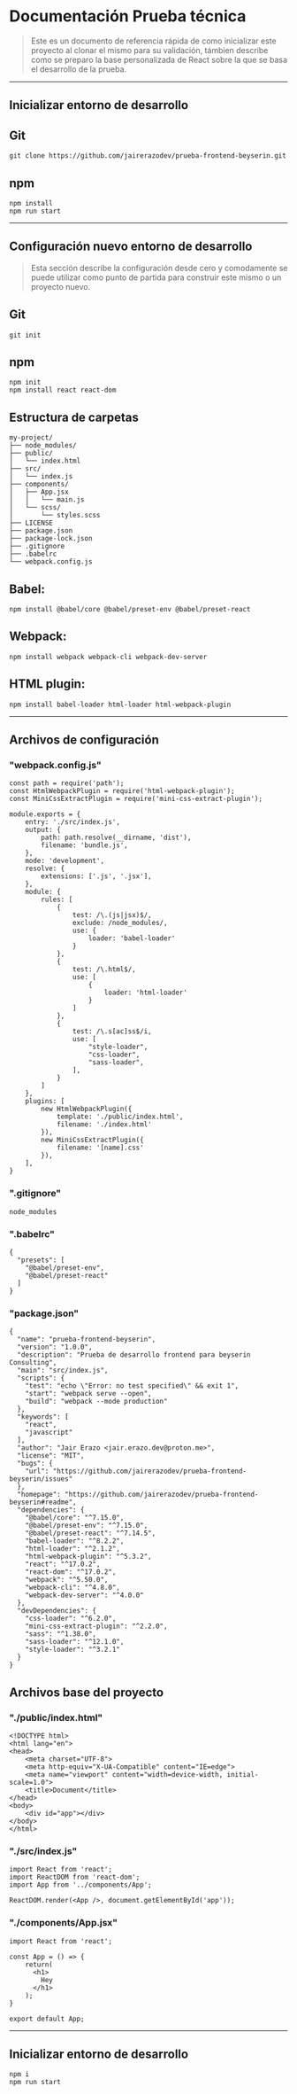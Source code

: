 # **Documentación Prueba técnica**
> Este es un documento de referencia  rápida de como inicializar este proyecto al clonar el mismo para su validación, támbien describe como se preparo la base personalizada de React sobre la que se basa el desarrollo de la prueba.

___

## **Inicializar entorno de desarrollo**

## **Git**
    git clone https://github.com/jairerazodev/prueba-frontend-beyserin.git

## **npm**
    npm install
    npm run start
    
___

## **Configuración nuevo entorno de desarrollo**
>Esta sección describe la configuración desde cero y comodamente se puede utilizar como punto de partida para construir este mismo o un proyecto nuevo.

## **Git**
    git init

## **npm**
    npm init
    npm install react react-dom

## **Estructura de carpetas**
    my-project/
    ├── node_modules/
    ├── public/
    │   └── index.html
    ├── src/
    │   └── index.js
    ├── components/
    │   ├── App.jsx
    │   │   └── main.js
    │   └── scss/
    │       └── styles.scss
    ├── LICENSE
    ├── package.json
    ├── package-lock.json
    ├── .gitignore
    ├── .babelrc
    └── webpack.config.js

## **Babel:**
    npm install @babel/core @babel/preset-env @babel/preset-react 

## **Webpack:**
    npm install webpack webpack-cli webpack-dev-server 

## **HTML plugin:**
    npm install babel-loader html-loader html-webpack-plugin
___

## **Archivos de configuración**

### **"webpack.config.js"**
    const path = require('path');
    const HtmlWebpackPlugin = require('html-webpack-plugin');
    const MiniCssExtractPlugin = require('mini-css-extract-plugin');
    
    module.exports = {
    	entry: './src/index.js',
    	output: {
    		path: path.resolve(__dirname, 'dist'),
    		filename: 'bundle.js',
    	},
    	mode: 'development',
    	resolve: {
    		extensions: ['.js', '.jsx'],
    	},
    	module: {
    		rules: [
    			{
    				test: /\.(js|jsx)$/,
    				exclude: /node_modules/,
    				use: {
    					loader: 'babel-loader'
    				}
    			},
    			{
    				test: /\.html$/,
    				use: [
    					{
    						loader: 'html-loader'
    					}
    				]
    			},
    			{
    				test: /\.s[ac]ss$/i,
    				use: [
    					"style-loader",
    					"css-loader",
    					"sass-loader",
    				],
    			}
    		]
    	},
    	plugins: [
    		new HtmlWebpackPlugin({
    			template: './public/index.html',
    			filename: './index.html'
    		}),
    		new MiniCssExtractPlugin({
    			filename: '[name].css'
    		}),
    	],
    }
    
### **".gitignore"**
    node_modules
    
### **".babelrc"**
    {
      "presets": [
        "@babel/preset-env",
        "@babel/preset-react"
      ]
    }
### **"package.json"**
    {
      "name": "prueba-frontend-beyserin",
      "version": "1.0.0",
      "description": "Prueba de desarrollo frontend para beyserin Consulting",
      "main": "src/index.js",
      "scripts": {
        "test": "echo \"Error: no test specified\" && exit 1",
        "start": "webpack serve --open",
        "build": "webpack --mode production"
      },
      "keywords": [
        "react",
        "javascript"
      ],
      "author": "Jair Erazo <jair.erazo.dev@proton.me>",
      "license": "MIT",
      "bugs": {
        "url": "https://github.com/jairerazodev/prueba-frontend-beyserin/issues"
      },
      "homepage": "https://github.com/jairerazodev/prueba-frontend-beyserin#readme",
      "dependencies": {
        "@babel/core": "^7.15.0",
        "@babel/preset-env": "^7.15.0",
        "@babel/preset-react": "^7.14.5",
        "babel-loader": "^8.2.2",
        "html-loader": "^2.1.2",
        "html-webpack-plugin": "^5.3.2",
        "react": "^17.0.2",
        "react-dom": "^17.0.2",
        "webpack": "^5.50.0",
        "webpack-cli": "^4.8.0",
        "webpack-dev-server": "^4.0.0"
      },
      "devDependencies": {
        "css-loader": "^6.2.0",
        "mini-css-extract-plugin": "^2.2.0",
        "sass": "^1.38.0",
        "sass-loader": "^12.1.0",
        "style-loader": "^3.2.1"
      }
    }

## **Archivos base del proyecto**

### **"./public/index.html"**
    <!DOCTYPE html>
    <html lang="en">
    <head>
        <meta charset="UTF-8">
        <meta http-equiv="X-UA-Compatible" content="IE=edge">
        <meta name="viewport" content="width=device-width, initial-scale=1.0">
        <title>Document</title>
    </head>
    <body>
        <div id="app"></div>
    </body>
    </html>    

### **"./src/index.js"**
    import React from 'react';
    import ReactDOM from 'react-dom';
    import App from '../components/App';
    
    ReactDOM.render(<App />, document.getElementById('app'));   

### **"./components/App.jsx"**
    import React from 'react';
    
    const App = () => {
        return(
          <h1>
            Hey
          </h1>
        );
    }
    
    export default App; 
___

## **Inicializar entorno de desarrollo**
    npm i
    npm run start